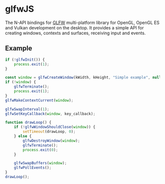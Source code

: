 # glfwJS

The N-API bindings for [GLFW](https://www.glfw.org/) multi-platform library for OpenGL, OpenGL ES and Vulkan development on the desktop. It provides a simple API for creating windows, contexts and surfaces, receiving input and events.

## Example
```js
if (!glfwInit()) {
    process.exit(1);
}

const window = glfwCreateWindow(kWidth, kHeight, "Simple example", null, null);
if (!window) {
    glfwTerminate();
    process.exit(1);
}
glfwMakeContextCurrent(window);

glfwSwapInterval(1);
glfwSetKeyCallback(window, key_callback);

function drawLoop() {
    if (!glfwWindowShouldClose(window)) {
        setTimeout(drawLoop, 0);
    } else {
        glfwDestroyWindow(window);
        glfwTerminate();
        process.exit(0);
    }

    glfwSwapBuffers(window);
    glfwPollEvents();
}
drawLoop();
```
